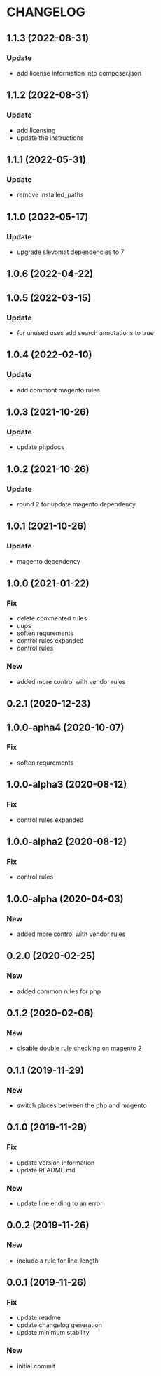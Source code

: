 CHANGELOG
=========

## 1.1.3 (2022-08-31)

### Update

* add license information into composer.json


## 1.1.2 (2022-08-31)

### Update

* add licensing
* update the instructions


## 1.1.1 (2022-05-31)

### Update

* remove installed_paths


## 1.1.0 (2022-05-17)

### Update

* upgrade slevomat dependencies to 7


## 1.0.6 (2022-04-22)


## 1.0.5 (2022-03-15)

### Update

* for unused uses add search annotations to true


## 1.0.4 (2022-02-10)

### Update

* add commont magento rules


## 1.0.3 (2021-10-26)

### Update

* update phpdocs


## 1.0.2 (2021-10-26)

### Update

* round 2 for update magento dependency


## 1.0.1 (2021-10-26)

### Update

* magento dependency


## 1.0.0 (2021-01-22)

### Fix

* delete commented rules
* uups
* soften requrements
* control rules expanded
* control rules

### New

* added more control with vendor rules


## 0.2.1 (2020-12-23)


## 1.0.0-apha4 (2020-10-07)

### Fix

* soften requrements


## 1.0.0-alpha3 (2020-08-12)

### Fix

* control rules expanded


## 1.0.0-alpha2 (2020-08-12)

### Fix

* control rules


## 1.0.0-alpha (2020-04-03)

### New

* added more control with vendor rules


## 0.2.0 (2020-02-25)

### New

* added common rules for php


## 0.1.2 (2020-02-06)

### New

* disable double rule checking on magento 2


## 0.1.1 (2019-11-29)

### New

* switch places between the php and magento


## 0.1.0 (2019-11-29)

### Fix

* update version information
* update README.md

### New

* update line ending to an error


## 0.0.2 (2019-11-26)

### New

* include a rule for line-length


## 0.0.1 (2019-11-26)

### Fix

* update readme
* update changelog generation
* update minimum stability

### New

* initial commit

